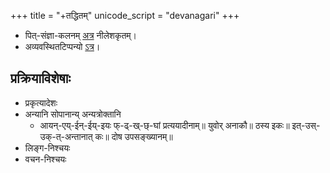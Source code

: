 +++
title = "+तद्धितम्"
unicode_script = "devanagari"
+++

- पित्-संज्ञा-कलनम् [अत्र](https://docs.google.com/spreadsheets/d/1qksFPpuCp6KSlzr3Msub3nQxuAFB2dOVryt2LWRafIg/edit#gid=179890870) नीलेशकृतम्।
- अव्यवस्थितटिप्पन्यो [ऽत्र](https://docs.google.com/spreadsheets/d/1qksFPpuCp6KSlzr3Msub3nQxuAFB2dOVryt2LWRafIg/edit#gid=2)।

## प्रक्रियाविशेषाः
- प्रकृत्यादेशः
- अन्यानि सोपानान्य् अन्यत्रोक्तानि
  - आयन्-एय्-ईन्-ईय्-इयः फ्-ढ्-ख्-छ्-घां प्रत्ययादीनाम्॥ युवोर् अनाकौ॥ ठस्य इकः॥ इत्-उस्-उक्-त्-अन्तानात् कः॥ दोष उपसङ्ख्यानम्॥
- लिङ्ग-निश्चयः
- वचन-निश्चयः

